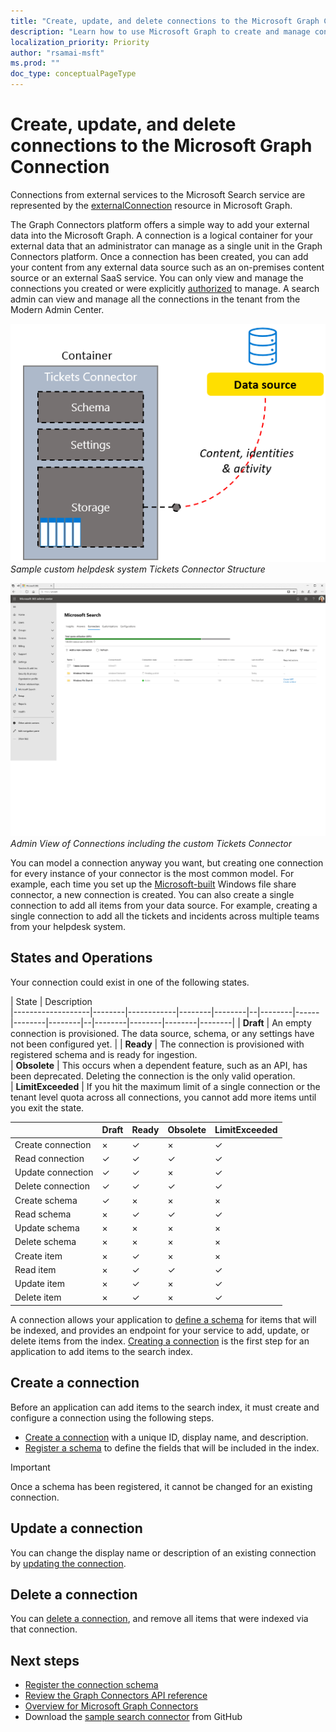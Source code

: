 ```yaml
---
title: "Create, update, and delete connections to the Microsoft Graph Connection"
description: "Learn how to use Microsoft Graph to create and manage connections"
localization_priority: Priority
author: "rsamai-msft"
ms.prod: ""
doc_type: conceptualPageType
---
```


# Create, update, and delete connections to the Microsoft Graph Connection

Connections from external services to the Microsoft Search service are represented by the [externalConnection](/graph/api/resources/externalconnection?view=graph-rest-beta) resource in Microsoft Graph.

The Graph Connectors platform offers a simple way to add your external data into the Microsoft Graph. A connection is a logical container for your external data that an administrator can manage as a single unit in the Graph Connectors platform.
Once a connection has been created, you can add your content from any external data source such as an on-premises content source or an external SaaS service. You can only view and manage the connections you created or were explicitly [authorized](https://docs.microsoft.com/en-us/graph/api/external-post-connections?view=graph-rest-beta&tabs=http) to manage. A search admin can view and manage all the connections in the tenant from the Modern Admin Center.

![security_overview_diagram_1.png](./images/search-idex-manage-connections-connector-structure.png)
*Sample custom helpdesk system Tickets Connector Structure*

![security_overview_diagram_1.png](./images/search-idex-manage-connections-admin-view.png)
*Admin View of Connections including the custom Tickets Connector*

You can model a connection anyway you want, but creating one connection for every instance of your connector is the most common model. For example, each time you set up the [Microsoft-built](https://docs.microsoft.com/en-us/microsoftsearch/configure-connector) Windows file share connector, a new connection is created. You can also create a single connection to add all items from your data source. For example, creating a single connection to add all the tickets and incidents across multiple teams from your helpdesk system.


## States and Operations
Your connection could exist in one of the following states. 

| State                  |  Description    
|-------------------|--------|------------|--------|--------|--|--------|------|--------|--------|--|--------|--------|--------|--------|
| **Draft**         | An empty connection is provisioned. The data source, schema, or any settings have not been configured yet.         |
| **Ready**         | The connection is provisioned with registered schema and is ready for ingestion.     
| **Obsolete**      | This occurs when a dependent feature, such as an API, has been deprecated. Deleting the connection is the only valid operation.      
| **LimitExceeded** | If you hit the maximum limit of a single connection or the tenant level quota across all connections, you cannot add more items until you exit the state.      


|                           | Draft | Ready               | Obsolete          | LimitExceeded               |
|------------------- |-------   |-------   |----------             |---------------      |
| Create connection        | ×         | ✓        | ×        | ✓                       |
| Read connection           | ✓        | ✓        | ✓         | ✓                       |
| Update connection      | ✓        | ✓        | ×        | ✓                       |
| Delete connection        | ✓        | ✓        | ✓        | ✓                       |
| Create schema              | ✓        | ×         | ×        | ×                        |
| Read schema                 | ×         | ✓        | ✓        | ✓                       |
| Update schema             | ×         | ×         | ×        | ×                        |
| Delete schema              | ×         | ×         | ×        | ×                        |
| Create item                    | ×         | ✓        | ×        | ×                        |
| Read item                       | ×         | ✓        | ✓        | ✓                       |
| Update item                  | ×         | ✓        | ×        | ✓                       |
| Delete item                    | ×         | ✓        | ×        | ✓                       |


A connection allows your application to [define a schema](/graph/api/externalconnection-post-schema?view=graph-rest-beta) for items that will be indexed, and provides an endpoint for your service to add, update, or delete items from the index. [Creating a connection](#create-a-connection) is the first step for an application to add items to the search index.

## Create a connection

Before an application can add items to the search index, it must create and configure a connection using the following steps.

- [Create a connection](/graph/api/external-post-connections?view=graph-rest-beta) with a unique ID, display name, and description.
- [Register a schema](/graph/api/externalconnection-post-schema?view=graph-rest-beta) to define the fields that will be included in the index.

> [!IMPORTANT]
> Once a schema has been registered, it cannot be changed for an existing connection.

## Update a connection

You can change the display name or description of an existing connection by [updating the connection](/graph/api/externalconnection-update?view=graph-rest-beta).

## Delete a connection

You can [delete a connection](/graph/api/externalconnection-delete?view=graph-rest-beta), and remove all items that were indexed via that connection.

## Next steps
- [Register the connection schema](/graph/concepts/search-index-manage-schema.md)
- [Review the Graph Connectors API reference](/graph/api/resources/indexing-api-overview?view=graph-rest-beta)
- [Overview for Microsoft Graph Connectors](/microsoftsearch/connectors-overview)
- Download the [sample search connector](https://github.com/microsoftgraph/msgraph-search-connector-sample) from GitHub
